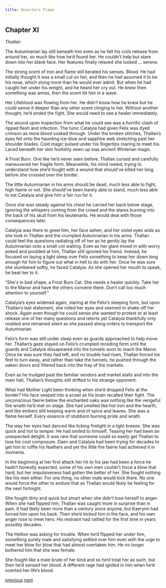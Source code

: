 ```yaml
---
title: Deserters Flame
---
```

## Chapter XI
*Thallan* 

The Autumnarian lay still beneath him even as he felt his coils release from around her, so much like how he’d found her. He couldn’t help but stare down into her blank face. Her features finally relaxed she looked ... serene.

The strong scent of iron and flame still berated his senses. Blood. He had initially thought it was a small cut on her, and then he had assumed it to be his nose, which stung more than he would ever admit. But when he had caught her under his weight, and he heard her cry out. He knew then something was amiss,
then the scent hit him in a wave.

Her Lifeblood was flowing from her. He didn’t know how he knew but he could sense it deeper than any other scent clinging to her. Without another thought, he’d ended the fight. She would need to see a healer immediately.

The wound upon inspection from what he could see was a horrific clash of ripped flesh and infection. The tunic Catalyia had given Felix was dyed crimson as more blood soaked through. Under the broken stitches, Thallan’s eyes
fell onto the haunting ice-blue and sapphire web stretching past her shoulder
blades. Cold magic pulsed under his fingertips roaring to meet his. Laced beneath her skin foolishly sewn up was ancient Winterian magic.

A Frost Burn. One like he’d never seen before. Thallan cursed and carefully maneuvered her fragile form. Meanwhile, his mind reeled, trying to understand how she’d fought with a wound that should’ve killed her long before she crossed over the border. 

The little Autumnarian in his arms should be dead, much less able to fight, high faerie or not. She should’ve been barely able to
stand, much less able to est Catalyia and give him a fair run for it.

Once she was steady against his chest he carried her back below stage, ignoring the whispers coming from the crowd and the stares burning into the back of his skull from his lieutenants. He would deal with those consequences later.

Catalyia was there to greet him, her face ashen, and her violet eyes wide as she took in Thallan and the crumpled Autumnarian in his arms. Thallan could feel the questions radiating off of her as he gently lay the Autumnarian onto a small cot waiting. Even as her glare mixed in with worry poked and prodded at him, Thallan still ignored his friend. Instead, he focused on laying a light sleep over Felix something to keep her down long enough for him to figure out what in
hell to do with her. Once he was sure she slumbered softly, he faced Catalyia. As
she opened her mouth to speak, he beat her to it.

“She's in bad shape, a Frost Burn Cat. She needs a healer quickly. Take her to the
Manor and have the others convene there. Don’t call too much attention to yourself.”

Catalyia’s eyes widened again, staring at the Felix’s sleeping form, but upon Thallan’s last statement, she rolled her eyes and seemed to shake off her shock. Again even though he could sense she wanted to protest or at least release one of her many questions and retorts yet Catalyia thankfully only nodded and
remained silent as she passed along orders to transport the Autumnarian. 

Felix’s
form was still under sleep even as guards approached to help move her. Thallan’s gaze stayed on Felix’s crumpled receding form until the guards and Catalyia dissapeared into the tunnels soon to reach the Manor. Once he was sure they had left, and no trouble had risen, Thallan forced his feet to turn away, and rather than take the tunnels, he pushed through the oaken doors and filtered back into
the fray of the markets.

Even as he trudged past the familiar vendors and market stalls and into the main hall, Thallan’s thoughts still drifted to his strange opponent. 

What had Mother Light been thinking when she’d dropped Felix at the border? His face
seeped into a scowl as his brain recalled their fight. The unconscious faerie below the enchanted oaks was nothing like the vengeful fire wraith he’d met on stage. She had smelled like hot iron and the hearth, and like embers still keeping warm and of spice and leaves. She was a flame herself. Every essence of
stubborn burning pride and wrath.

The way her eyes had danced like licking firelight in a light breeze. She was quick and hot to temper. He had smiled to himself. Teasing her had been an unexpected delight. It was rare that someone could so easily get Thallan to lose his cool composure. Daen and Catalyia had been trying for decades to get him to ruffle his feathers and yet the little fire faerie had achieved it in moments.

In the beginning at her first attack her hit to his jaw had been a force he hadn’t honestly expected, some of his own men couldn’t force a blow that hard, but her impulsiveness had gotten the better of her. She fought nothing like his men either.
For one thing, no other male would kick there. No one would force the other to endure that as Thallan would likely be feeling for the next fortnight.

She fought dirty and quick but smart when she didn’t lose herself to anger. When she had flipped him, Thallan was caught more in surprise than in pain. It had likely been more than a century since anyone, but Kaerynn had
forced him upon his back. Then she’d kicked him in the face, and his own anger rose to meet hers. His restraint had rattled for the first time in years possibly
decades. 

The Hellion was asking for trouble. When he’d flipped her under him, something purely male and satisfying settled over him even with the urge to meet her blow for blow that had almost overtaken him. He no longer bothered him that
she was female. 

She fought like a male brute of her kind and so he’d treat her as such, but then he’d sensed her blood. A different rage had ignited in him when he’d scented her life’s blood.

[previous](desertflame-25.html)
[next](desertflame-27.html)
